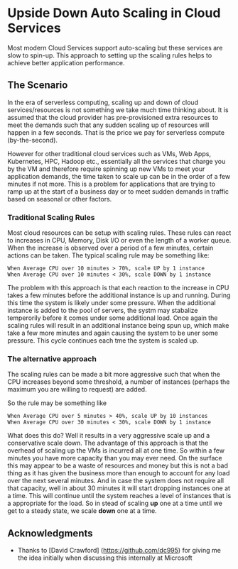 # Upside Down Auto Scaling in Cloud Services

Most modern Cloud Services support auto-scaling but these services are slow to spin-up. This approach to setting up the scaling rules helps to achieve better application performance.

## The Scenario

In the era of serverless computing, scaling up and down of cloud services/resources is not something we take much time thinking about. It is assumed that the cloud provider has pre-provisioned extra resources to meet the demands such that any sudden scaling up of resources will happen in a few seconds. That is the price we pay for serverless compute (by-the-second).

However for other traditional cloud services such as VMs, Web Apps, Kubernetes, HPC, Hadoop etc., essentially all the services that charge you by the VM and therefore require spinning up new VMs to meet your application demands, the time taken to scale up can be in the order of a few minutes if not more. This is a problem for applications that are trying to ramp up at the start of a business day or to meet sudden demands in traffic based on seasonal or other factors.

### Traditional Scaling Rules 

Most cloud resources can be setup with scaling rules. These rules can react to increases in CPU, Memory, Disk I/O or even the length of a worker queue. When the increase is observed over a period of a few minutes, certain actions can be taken. The typical scaling rule may be something like: 

```
When Average CPU over 10 minutes > 70%, scale UP by 1 instance
When Average CPU over 10 minutes < 30%, scale DOWN by 1 instance 
```

The problem with this approach is that each reaction to the increase in CPU takes a few minutes before the additional instance is up and running. During this time the system is likely under some pressure. When the additional instance is added to the pool of servers, the systm may stabalize temperorily before it comes under some additional load. Once again the scaling rules will result in an additional instance being spun up, which make take a few more minutes and again causing the system to be uner some pressure. This cycle continues each tme the system is scaled up.

### The alternative approach

The scaling rules can be made a bit more aggressive such that when the CPU increases beyond some threshold, a number of instances (perhaps the maximum you are willing to request) are added. 

So the rule may be something like

```
When Average CPU over 5 minutes > 40%, scale UP by 10 instances
When Average CPU over 30 minutes < 30%, scale DOWN by 1 instance

```

What does this do? Well it results in a very aggressive scale up and a conservative scale down. The advantage of this approach is that the overhead of scaling up the VMs is incurred all at one time. So within a few minutes you have more capacity than you may ever need. On the surface this may appear to be a waste of resources and money but this is not a bad thing as it has given the business more than enough to account for any load over the next several minutes. And in case the system does not require all that capacity, well in about 30 minutes it will start dropping instances one at a time. This will continue until the system reaches a level of instances that is a appropriate for the load. So in stead of scaling **up** one at a time until we get to a steady state, we scale **down** one at a time.  

## Acknowledgments

* Thanks to [David Crawford] (https://github.com/dc995) for giving me the idea initially when discussing this internally at Microsoft
